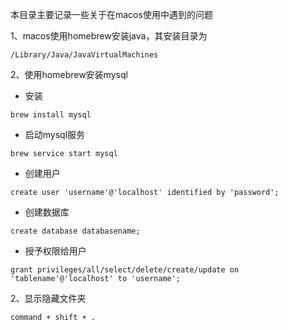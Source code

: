 本目录主要记录一些关于在macos使用中遇到的问题

1、macos使用homebrew安装java，其安装目录为

```
/Library/Java/JavaVirtualMachines
```

2、使用homebrew安装mysql

- 安装

```
brew install mysql
```

- 启动mysql服务

```
brew service start mysql
```

- 创建用户

```
create user 'username'@'localhost' identified by 'password';
```

- 创建数据库

```
create database databasename;
```

- 授予权限给用户

```
grant privileges/all/select/delete/create/update on 'tablename'@'localhost' to 'username';
```

2、显示隐藏文件夹

```
command + shift + .
```
